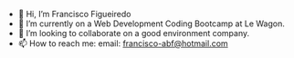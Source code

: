 - 👋 Hi, I’m Francisco Figueiredo
- 👀 I’m currently on a Web Development Coding Bootcamp at Le Wagon.
- 👥 I’m looking to collaborate on a good environment company.
- 📫 How to reach me: email: francisco-abf@hotmail.com

<!---
xicofigueiredo/xicofigueiredo is a ✨ special ✨ repository because its `README.md` (this file) appears on your GitHub profile.
You can click the Preview link to take a look at your changes.
--->

